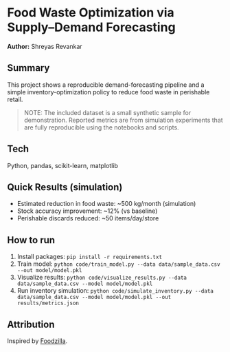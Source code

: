 # Food Waste Optimization via Supply–Demand Forecasting

**Author:** Shreyas Revankar

## Summary
This project shows a reproducible demand-forecasting pipeline and a simple inventory-optimization policy to reduce food waste in perishable retail.

> NOTE: The included dataset is a small synthetic sample for demonstration. Reported metrics are from simulation experiments that are fully reproducible using the notebooks and scripts.

## Tech
Python, pandas, scikit-learn, matplotlib

## Quick Results (simulation)
- Estimated reduction in food waste: ~500 kg/month (simulation)
- Stock accuracy improvement: ~12% (vs baseline)
- Perishable discards reduced: ~50 items/day/store

## How to run
1. Install packages: `pip install -r requirements.txt`
2. Train model: `python code/train_model.py --data data/sample_data.csv --out model/model.pkl`
3. Visualize results: `python code/visualize_results.py --data data/sample_data.csv --model model/model.pkl`
4. Run inventory simulation: `python code/simulate_inventory.py --data data/sample_data.csv --model model/model.pkl --out results/metrics.json`

## Attribution
Inspired by [Foodzilla](https://github.com/aditikandoi/Foodzilla).
